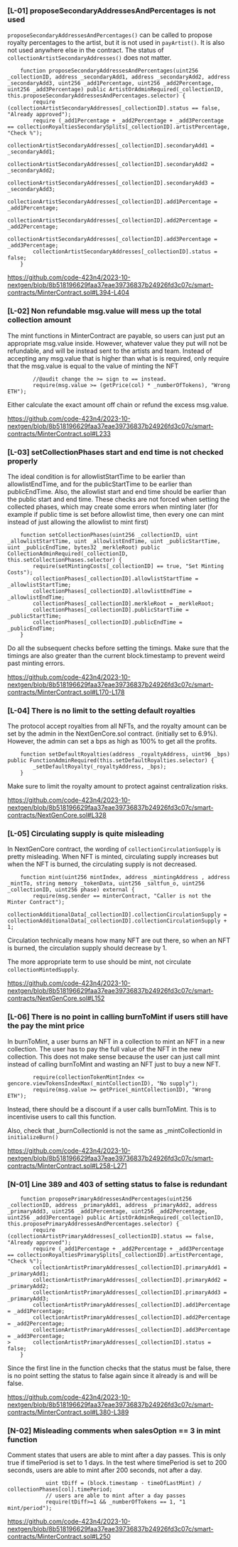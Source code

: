 ### [L-01] proposeSecondaryAddressesAndPercentages is not used

`proposeSecondaryAddressesAndPercentages()` can be called to propose royalty percentages to the artist, but it is not used in `payArtist()`. It is also not used anywhere else in the contract. The status of `collectionArtistSecondaryAddresses()` does not matter.

```
    function proposeSecondaryAddressesAndPercentages(uint256 _collectionID, address _secondaryAdd1, address _secondaryAdd2, address _secondaryAdd3, uint256 _add1Percentage, uint256 _add2Percentage, uint256 _add3Percentage) public ArtistOrAdminRequired(_collectionID, this.proposeSecondaryAddressesAndPercentages.selector) {
        require (collectionArtistSecondaryAddresses[_collectionID].status == false, "Already approved");
        require (_add1Percentage + _add2Percentage + _add3Percentage == collectionRoyaltiesSecondarySplits[_collectionID].artistPercentage, "Check %");
        collectionArtistSecondaryAddresses[_collectionID].secondaryAdd1 = _secondaryAdd1;
        collectionArtistSecondaryAddresses[_collectionID].secondaryAdd2 = _secondaryAdd2;
        collectionArtistSecondaryAddresses[_collectionID].secondaryAdd3 = _secondaryAdd3;
        collectionArtistSecondaryAddresses[_collectionID].add1Percentage = _add1Percentage;
        collectionArtistSecondaryAddresses[_collectionID].add2Percentage = _add2Percentage;
        collectionArtistSecondaryAddresses[_collectionID].add3Percentage = _add3Percentage;
        collectionArtistSecondaryAddresses[_collectionID].status = false;
    }
```

https://github.com/code-423n4/2023-10-nextgen/blob/8b518196629faa37eae39736837b24926fd3c07c/smart-contracts/MinterContract.sol#L394-L404

### [L-02] Non refundable msg.value will mess up the total collection amount

The mint functions in MinterContract are payable, so users can just put an appropriate msg.value inside. However, whatever value they put will not be refundable, and will be instead sent to the artists and team. Instead of accepting any msg.value that is higher than what is is required, only require that the msg.value is equal to the value of minting the NFT

```
        //@audit change the >= sign to == instead.
        require(msg.value >= (getPrice(col) * _numberOfTokens), "Wrong ETH");
```

Either calculate the exact amount off chain or refund the excess msg.value.

https://github.com/code-423n4/2023-10-nextgen/blob/8b518196629faa37eae39736837b24926fd3c07c/smart-contracts/MinterContract.sol#L233

### [L-03] setCollectionPhases start and end time is not checked properly

The ideal condition is for allowlistStartTime to be earlier than allowlistEndTime, and for the publicStartTime to be earlier than publicEndTime. Also, the allowlist start and end time should be earlier than the public start and end time. These checks are not forced when setting the collected phases, which may create some errors when minting later (for example if public time is set before allowlist time, then every one can mint instead of just allowing the allowlist to mint first)

```
    function setCollectionPhases(uint256 _collectionID, uint _allowlistStartTime, uint _allowlistEndTime, uint _publicStartTime, uint _publicEndTime, bytes32 _merkleRoot) public CollectionAdminRequired(_collectionID, this.setCollectionPhases.selector) {
        require(setMintingCosts[_collectionID] == true, "Set Minting Costs");
        collectionPhases[_collectionID].allowlistStartTime = _allowlistStartTime;
        collectionPhases[_collectionID].allowlistEndTime = _allowlistEndTime;
        collectionPhases[_collectionID].merkleRoot = _merkleRoot;
        collectionPhases[_collectionID].publicStartTime = _publicStartTime;
        collectionPhases[_collectionID].publicEndTime = _publicEndTime;
    }
```

Do all the subsequent checks before setting the timings. Make sure that the timings are also greater than the current block.timestamp to prevent weird past minting errors.

https://github.com/code-423n4/2023-10-nextgen/blob/8b518196629faa37eae39736837b24926fd3c07c/smart-contracts/MinterContract.sol#L170-L178

### [L-04] There is no limit to the setting default royalties

The protocol accept royalties from all NFTs, and the royalty amount can be set by the admin in the NextGenCore.sol contract. (initially set to 6.9%). However, the admin can set a bps as high as 100% to get all the profits.

```
    function setDefaultRoyalties(address _royaltyAddress, uint96 _bps) public FunctionAdminRequired(this.setDefaultRoyalties.selector) {
        _setDefaultRoyalty(_royaltyAddress, _bps);
    }
```

Make sure to limit the royalty amount to protect against centralization risks.

https://github.com/code-423n4/2023-10-nextgen/blob/8b518196629faa37eae39736837b24926fd3c07c/smart-contracts/NextGenCore.sol#L328

### [L-05] Circulating supply is quite misleading

In NextGenCore contract, the wording of `collectionCirculationSupply` is pretty misleading. When NFT is minted, circulating supply increases but when the NFT is burned, the circulating supply is not decreased.

```
    function mint(uint256 mintIndex, address _mintingAddress , address _mintTo, string memory _tokenData, uint256 _saltfun_o, uint256 _collectionID, uint256 phase) external {
        require(msg.sender == minterContract, "Caller is not the Minter Contract");
        collectionAdditionalData[_collectionID].collectionCirculationSupply = collectionAdditionalData[_collectionID].collectionCirculationSupply + 1;
```

Circulation technically means how many NFT are out there, so when an NFT is burned, the circulation supply should decrease by 1.

The more appropriate term to use should be mint, not circulate `collectionMintedSupply`.

https://github.com/code-423n4/2023-10-nextgen/blob/8b518196629faa37eae39736837b24926fd3c07c/smart-contracts/NextGenCore.sol#L152

### [L-06] There is no point in calling burnToMint if users still have the pay the mint price

In burnToMint, a user burns an NFT in a collection to mint an NFT in a new collection. The user has to pay the full value of the NFT in the new collection. This does not make sense because the user can just call mint instead of calling burnToMint and wasting an NFT just to buy a new NFT.

```
        require(collectionTokenMintIndex <= gencore.viewTokensIndexMax(_mintCollectionID), "No supply");
        require(msg.value >= getPrice(_mintCollectionID), "Wrong ETH");
```

Instead, there should be a discount if a user calls burnToMint. This is to incentivise users to call this function.

Also, check that \_burnCollectionId is not the same as \_mintCollectionId in `initializeBurn()`

https://github.com/code-423n4/2023-10-nextgen/blob/8b518196629faa37eae39736837b24926fd3c07c/smart-contracts/MinterContract.sol#L258-L271

### [N-01] Line 389 and 403 of setting status to false is redundant

```
    function proposePrimaryAddressesAndPercentages(uint256 _collectionID, address _primaryAdd1, address _primaryAdd2, address _primaryAdd3, uint256 _add1Percentage, uint256 _add2Percentage, uint256 _add3Percentage) public ArtistOrAdminRequired(_collectionID, this.proposePrimaryAddressesAndPercentages.selector) {
        require (collectionArtistPrimaryAddresses[_collectionID].status == false, "Already approved");
        require (_add1Percentage + _add2Percentage + _add3Percentage == collectionRoyaltiesPrimarySplits[_collectionID].artistPercentage, "Check %");
        collectionArtistPrimaryAddresses[_collectionID].primaryAdd1 = _primaryAdd1;
        collectionArtistPrimaryAddresses[_collectionID].primaryAdd2 = _primaryAdd2;
        collectionArtistPrimaryAddresses[_collectionID].primaryAdd3 = _primaryAdd3;
        collectionArtistPrimaryAddresses[_collectionID].add1Percentage = _add1Percentage;
        collectionArtistPrimaryAddresses[_collectionID].add2Percentage = _add2Percentage;
        collectionArtistPrimaryAddresses[_collectionID].add3Percentage = _add3Percentage;
>       collectionArtistPrimaryAddresses[_collectionID].status = false;
    }
```

Since the first line in the function checks that the status must be false, there is no point setting the status to false again since it already is and will be false.

https://github.com/code-423n4/2023-10-nextgen/blob/8b518196629faa37eae39736837b24926fd3c07c/smart-contracts/MinterContract.sol#L380-L389

### [N-02] Misleading comments when salesOption == 3 in mint function

Comment states that users are able to mint after a day passes. This is only true if timePeriod is set to 1 days. In the test where timePeriod is set to 200 seconds, users are able to mint after 200 seconds, not after a day.

```
            uint tDiff = (block.timestamp - timeOfLastMint) / collectionPhases[col].timePeriod;
            // users are able to mint after a day passes
            require(tDiff>=1 && _numberOfTokens == 1, "1 mint/period");
```

https://github.com/code-423n4/2023-10-nextgen/blob/8b518196629faa37eae39736837b24926fd3c07c/smart-contracts/MinterContract.sol#L250